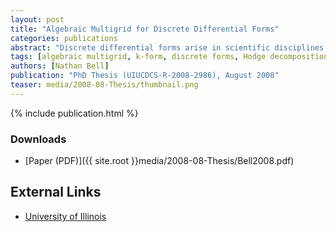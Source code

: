 ```yaml
---
layout: post
title: "Algebraic Multigrid for Discrete Differential Forms"
categories: publications
abstract: "Discrete differential forms arise in scientific disciplines ranging from computational electromagnetics to computer graphics. Examples include stable discretizations of the eddy-current problem, topological methods for sensor network coverage, visualization of complex flows, surface parameterization, and the design of vector fields on meshes. In this thesis we describe efficient and scalable numerical solvers for discrete k-form problems. Our approach is based on the principles of algebraic multigrid (AMG) which is designed to solve large-scale linear systems with optimal, or near-optimal efficiency. Since the k-form problems to be solved are arbitrarily large, the need for scalable numerical solvers is clear."
tags: [algebraic multigrid, k-form, discrete forms, Hodge decomposition, thesis, sensor network]
authors: [Nathan Bell]
publication: "PhD Thesis (UIUCDCS-R-2008-2986), August 2008"
teaser: media/2008-08-Thesis/thumbnail.png
---
```


{% include publication.html %}

### Downloads

 * [Paper (PDF)]({{ site.root }}media/2008-08-Thesis/Bell2008.pdf)

## External Links

 * [University of Illinois](http://hdl.handle.net/2142/11474)

